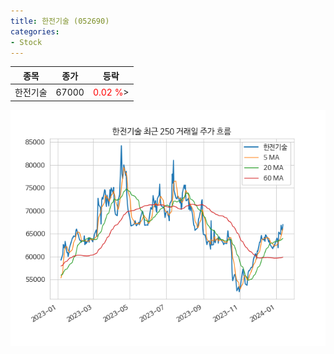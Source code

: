 ```yaml
---
title: 한전기술 (052690)
categories:
- Stock
---
```


|종목|종가|등락|
|----|----|----|
|한전기술|67000|<span style="color: red">0.02 %</span>>|

<!-- more -->

![052690](/assets/images/stock/052690.png)